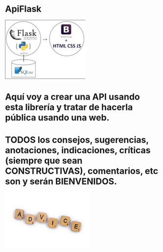 # ApiFlask
![](flask2.jfif)
# Aquí voy a crear una API usando esta librería y tratar de hacerla pública usando una web.
# TODOS los consejos, sugerencias, anotaciones, indicaciones, críticas (siempre que sean CONSTRUCTIVAS), comentarios, etc son y serán BIENVENIDOS.
![](consejos.jfif)
